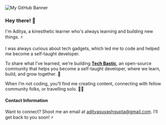 ![My GitHub Banner](https://github.com/user-attachments/assets/a862fdc1-d485-4839-807a-6a908c82aa47)

### Hey there! 👋

I'm Aditya, a kinesthetic learner who's always learning and building new things. ⚡

I was always curious about tech gadgets, which led me to code and helped me become a self-taught developer.

To share what I’ve learned, we’re building **[Tech Bastic](https://techbastic.github.io)**, an open-source community that helps you become a self-taught developer, where we learn, build, and grow together. 🤖

When I’m not coding, you’ll find me creating content, connecting with fellow community folks, or travelling solo. 👨‍💻

#### Contact Information
Want to connect? Shoot me an email at adityasuyashgupta@gmail.com. I’ll get back to you soon! ⚡
